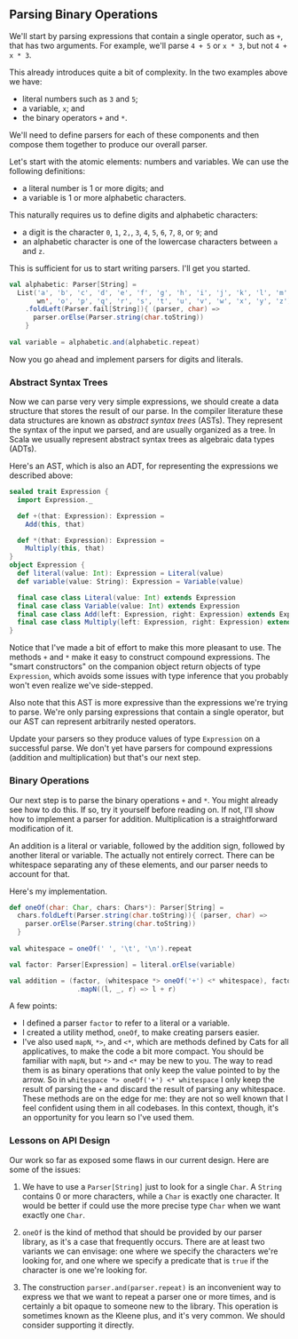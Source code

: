 ## Parsing Binary Operations

We'll start by parsing expressions that contain a single operator, such as `+`, that has two arguments. For example, we'll parse `4 + 5` or `x * 3`, but not `4 + x * 3`.

This already introduces quite a bit of complexity. In the two examples above we have:

- literal numbers such as `3` and `5`;
- a variable, `x`; and
- the binary operators `+` and `*`.

We'll need to define parsers for each of these components and then compose them together to produce our overall parser.

Let's start with the atomic elements: numbers and variables. We can use the following definitions:

- a literal number is 1 or more digits; and
- a variable is 1 or more alphabetic characters.

This naturally requires us to define digits and alphabetic characters:

- a digit is the character `0`, `1`, `2,`, `3`, `4`, `5`, `6`, `7`, `8`, or `9`; and
- an alphabetic character is one of the lowercase characters between `a` and `z`. 

This is sufficient for us to start writing parsers. I'll get you started.

```scala
val alphabetic: Parser[String] =
  List('a', 'b', 'c', 'd', 'e', 'f', 'g', 'h', 'i', 'j', 'k', 'l', 'm',
       wn', 'o', 'p', 'q', 'r', 's', 't', 'u', 'v', 'w', 'x', 'y', 'z')
    .foldLeft(Parser.fail[String]){ (parser, char) =>
      parser.orElse(Parser.string(char.toString))
    }
    
val variable = alphabetic.and(alphabetic.repeat)
```

Now you go ahead and implement parsers for digits and literals.


### Abstract Syntax Trees

Now we can parse very very simple expressions, we should create a data structure that stores the result of our parse. In the compiler literature these data structures are known as *abstract syntax trees* (ASTs). They represent the syntax of the input we parsed, and are usually organized as a tree. In Scala we usually represent abstract syntax trees as algebraic data types (ADTs).

Here's an AST, which is also an ADT, for representing the expressions we described above:

```scala
sealed trait Expression {
  import Expression._

  def +(that: Expression): Expression =
    Add(this, that)

  def *(that: Expression): Expression =
    Multiply(this, that)
}
object Expression {
  def literal(value: Int): Expression = Literal(value)
  def variable(value: String): Expression = Variable(value)

  final case class Literal(value: Int) extends Expression
  final case class Variable(value: Int) extends Expression
  final case class Add(left: Expression, right: Expression) extends Expression
  final case class Multiply(left: Expression, right: Expression) extends Expression
}
```

Notice that I've made a bit of effort to make this more pleasant to use. The methods `+` and `*` make it easy to construct compound expressions. The "smart constructors" on the companion object return objects of type `Expression`, which avoids some issues with type inference that you probably won't even realize we've side-stepped.

Also note that this AST is more expressive than the expressions we're trying to parse. We're only parsing expressions that contain a single operator, but our AST can represent arbitrarily nested operators.

Update your parsers so they produce values of type `Expression` on a successful parse. We don't yet have parsers for compound expressions (addition and multiplication) but that's our next step.


### Binary Operations

Our next step is to parse the binary operations `+` and `*`. You might already see how to do this. If so, try it yourself before reading on. If not, I'll show how to implement a parser for addition. Multiplication is a straightforward modification of it.

An addition is a literal or variable, followed by the addition sign, followed by another literal or variable. The actually not entirely correct. There can be whitespace separating any of these elements, and our parser needs to account for that. 

Here's my implementation.

```scala
def oneOf(char: Char, chars: Chars*): Parser[String] =
  chars.foldLeft(Parser.string(char.toString)){ (parser, char) =>
    parser.orElse(Parser.string(char.toString)) 
  }
  
val whitespace = oneOf(' ', '\t', '\n').repeat

val factor: Parser[Expression] = literal.orElse(variable)

val addition = (factor, (whitespace *> oneOf('+') <* whitespace), factor)
                 .mapN((l, _, r) => l + r)
```

A few points:

- I defined a parser `factor` to refer to a literal or a variable.
- I created a utility method, `oneOf`, to make creating parsers easier.
- I've also used `mapN`, `*>`, and `<*`, which are methods defined by Cats for all applicatives, to make the code a bit more compact. You should be familiar with `mapN`, but `*>` and `<*` may be new to you. The way to read them is as binary operations that only keep the value pointed to by the arrow. So in `whitespace *> oneOf('+') <* whitespace` I only keep the result of parsing the `+` and discard the result of parsing any whitespace. These methods are on the edge for me: they are not so well known that I feel confident using them in all codebases. In this context, though, it's an opportunity for you learn so I've used them.


### Lessons on API Design

Our work so far as exposed some flaws in our current design. Here are some of the issues:

1. We have to use a `Parser[String]` just to look for a single `Char`. A `String` contains 0 or more characters, while a `Char` is exactly one character. It would be better if could use the more precise type `Char` when we want exactly one `Char`.

2. `oneOf` is the kind of method that should be provided by our parser library, as it's a case that frequently occurs. There are at least two variants we can envisage: one where we specify the characters we're looking for, and one where we specify a predicate that is `true` if the character is one we're looking for.

3. The construction `parser.and(parser.repeat)` is an inconvenient way to express we that we want to repeat a parser one or more times, and is certainly a bit opaque to someone new to the library. This operation is sometimes known as the Kleene plus, and it's very common. We should consider supporting it directly.
